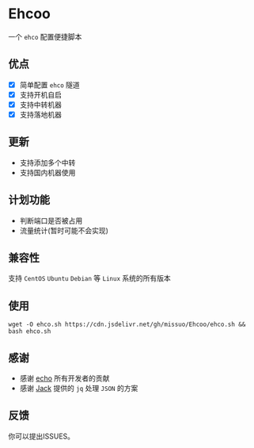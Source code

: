 # Ehcoo
一个 `ehco` 配置便捷脚本

## 优点
- [x] 简单配置 `ehco` 隧道
- [x] 支持开机自启
- [x] 支持中转机器 
- [x] 支持落地机器

## 更新
- 支持添加多个中转
- 支持国内机器使用

## 计划功能
- 判断端口是否被占用
- 流量统计(暂时可能不会实现)

## 兼容性
支持 `CentOS` `Ubuntu` `Debian` 等 `Linux` 系统的所有版本

## 使用
```shell
wget -O ehco.sh https://cdn.jsdelivr.net/gh/missuo/Ehcoo/ehco.sh && bash ehco.sh
```
## 感谢
- 感谢 [echo](https://github.com/Ehco1996/ehco) 所有开发者的贡献
- 感谢 [Jack](https://github.com/Jackxun123) 提供的 `jq` 处理 `JSON` 的方案

## 反馈
你可以提出ISSUES。
